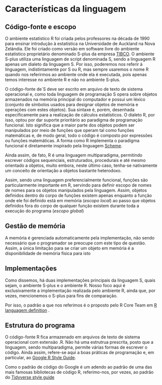 # Características da linguagem

## Código-fonte e escopo

O ambiente estatístico R foi criada pelos professores na década de 1990 para ensinar introdução à estatística na
Universidade de Auckland na Nova Zelándia.  Ele foi criado como versão em software livre do ambiente estatístico proprietário
denominado S-plus da empresa [TIBCO](https://www.tibco.com/). O ambiente S-plus utiliza uma linguagem de script denominada S,
sendo a linguagem R apenas um dialeto da linguagem S.  Por isso, poderemos nos referir à linguagem, indistintamente por 
S ou R, mas sempre usaremos o nome R quando nos referirmos ao ambiente onde ela é executada, pois apenas temos interesse no
ambiente R e não no ambiente S-plus. 

O código-fonte de´S deve ser escrito em arquivo de texto de sistema operacional e, como toda linguagem
de programação S opera sobre objetos armazenados na memória principal do computador e possui um léxico (conjunto de símbolos 
usados para designar objetos de memória e operações com estes objetos).  Sua sintaxe é, porém, desenhada especificamente
para a realização de cálculos estatísticos.  O dialeto R, por isso, optou por dar suporte prioritário ao paradigma de
programação funcional.  Isto significa que a maior parte dos objetos podem ser manipulados por meio de funções que operam
tal como funções matemáticas e, de modo geral, todo o código é composto por expressões ou funções matemáticas.
A forma como R implementa o paradigma funcional é diretamente inspirado pela linguagem [Scheme](https://www.scheme.org/).

Ainda assim, de fato, R é uma linguagem multiparadigma, permitindo escrever códigos sequenciais, estruturados, procedurais e
até mesmo orientado a objetos, muito embora, neste último caso, tenha-se nativamente um conceito de orientação a objetos
bastante heterodoxo.

Assim, sendo uma linguagem preferencialmente funcional, funções são particularmente importante em R, servindo para 
definir escopo de nomes de nomes para os objetos manipulados pela linguagem.  Assim, objetos definidos dentro do corpo de 
funções existem apenas enquanto a função onde ele foi definido está em memória (*escopo local*) ao passo que objetos definidos fora do corpo
de qualquer função existem durante toda a execução do programa (*escopo global*)

## Gestão de memória

A memória é gerenciada automaticamente pela implementação, não sendo necessário que o programador se preocupe com este tipo 
de questão.  Assim, a única limitação para se criar um objeto em memória é a disponibilidade de memória física para isto

## Implementações

Como dissemos, há duas implementações principais da linguagem S, quais sejam, o ambiente S-plus e o ambiente R.  Nosso foco
aqui é exclusivamente a implementação realizada pelo ambiente R, ainda que, por vezes, mencionemos o S-plus para fins de
comparação.

Por isso, o padrão a que nos referimos é o proposto pelo R Core Team em 
[R languagem definition](https://cran.r-project.org/doc/manuals/r-release/R-lang.html)
.

## Estrutura do programa

O código-fonte R fica armazenado em arquivos de texto de sistema operacional com extensão .R.  Não há uma estrutrua prescrita,
posto que a linguagem, sendo multiparadigma, permite várias formas de escrever o código.  Ainda assim, refere-se aqui a boas
práticas de programação e, em particular, ao [Google R Style Guide](https://google.github.io/styleguide/Rguide.html).

Como o padrão de código do Google é um adendo ao padrão de uma das mais famosas bibliotecas de código R, referimo-nos, por
vezes, ao padrão do [Tidyverse style guide](https://style.tidyverse.org/)



